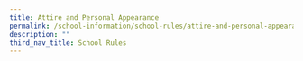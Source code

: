 ```yaml
---
title: Attire and Personal Appearance
permalink: /school-information/school-rules/attire-and-personal-appearance/
description: ""
third_nav_title: School Rules
---
```

